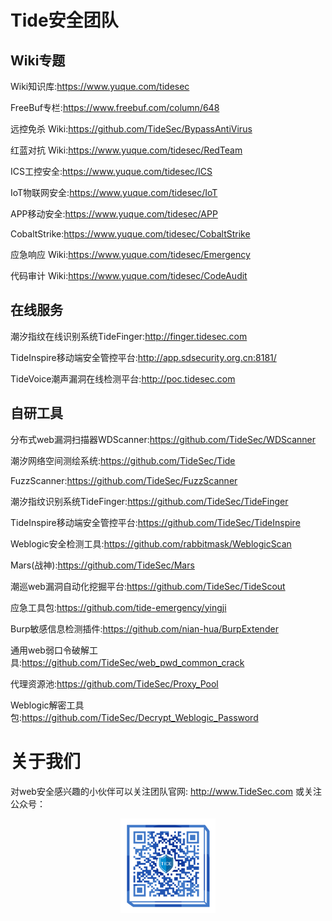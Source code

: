 # Tide安全团队

## Wiki专题

Wiki知识库:https://www.yuque.com/tidesec

FreeBuf专栏:https://www.freebuf.com/column/648

远控免杀 Wiki:https://github.com/TideSec/BypassAntiVirus

红蓝对抗 Wiki:https://www.yuque.com/tidesec/RedTeam

ICS工控安全:https://www.yuque.com/tidesec/ICS

IoT物联网安全:https://www.yuque.com/tidesec/IoT

APP移动安全:https://www.yuque.com/tidesec/APP

CobaltStrike:https://www.yuque.com/tidesec/CobaltStrike

应急响应 Wiki:https://www.yuque.com/tidesec/Emergency

代码审计 Wiki:https://www.yuque.com/tidesec/CodeAudit


## 在线服务

潮汐指纹在线识别系统TideFinger:http://finger.tidesec.com

TideInspire移动端安全管控平台:http://app.sdsecurity.org.cn:8181/

TideVoice潮声漏洞在线检测平台:http://poc.tidesec.com

## 自研工具

分布式web漏洞扫描器WDScanner:https://github.com/TideSec/WDScanner

潮汐网络空间测绘系统:https://github.com/TideSec/Tide

FuzzScanner:https://github.com/TideSec/FuzzScanner

潮汐指纹识别系统TideFinger:https://github.com/TideSec/TideFinger

TideInspire移动端安全管控平台:https://github.com/TideSec/TideInspire

Weblogic安全检测工具:https://github.com/rabbitmask/WeblogicScan

Mars(战神):https://github.com/TideSec/Mars

潮巡web漏洞自动化挖掘平台:https://github.com/TideSec/TideScout

应急工具包:https://github.com/tide-emergency/yingji

Burp敏感信息检测插件:https://github.com/nian-hua/BurpExtender

通用web弱口令破解工具:https://github.com/TideSec/web_pwd_common_crack

代理资源池:https://github.com/TideSec/Proxy_Pool

Weblogic解密工具包:https://github.com/TideSec/Decrypt_Weblogic_Password


# 关于我们

对web安全感兴趣的小伙伴可以关注团队官网: http://www.TideSec.com 或关注公众号：

<div align=center><img src=img/ewm.png width=30% ></div>